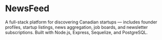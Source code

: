 # NewsFeed
A full-stack platform for discovering Canadian startups — includes founder profiles, startup listings, news aggregation, job boards, and newsletter subscriptions. Built with Node.js, Express, Sequelize, and PostgreSQL.
